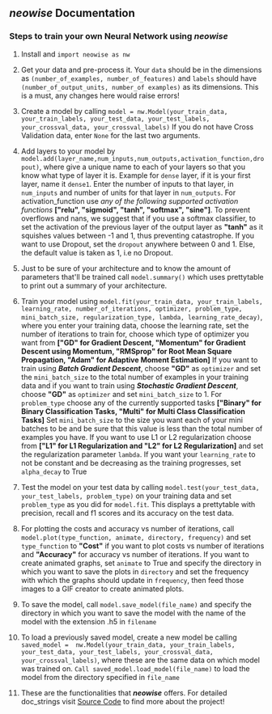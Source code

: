 ## *neowise* Documentation

### Steps to train your own Neural Network using *neowise*

 1. Install and `import neowise as nw`

 2. Get your data and pre-process it. Your `data` should be in the dimensions as `(number_of_examples, number_of_features)` and `labels` should have `(number_of_output_units, number_of examples)` as its dimensions. 
This is a must, any changes here would raise errors!

3. Create a model by calling `model = nw.Model(your_train_data, your_train_labels, your_test_data, your_test_labels, your_crossval_data, your_crossval_labels)` If you do not have Cross Validation data, enter `None` for the last two arguments.

4. Add layers to your model by `model.add(layer_name,num_inputs,num_outputs,activation_function,dropout)`, where give a unique name to each of your layers so that you know what type of layer it is. Example for `dense` layer, if it is your first layer, name it `dense1`. Enter the number of inputs to that layer, in `num_inputs` and number of units for that layer in `num_outputs`.
For activation_function use *any of the following supported activation functions* **["relu", "sigmoid", "tanh", "softmax", "sine"]**. 
To prevent overflows and nans, we suggest that if you use a softmax classifier, to set the activation of the previous layer of the output layer as **"tanh"** as it squishes values between -1 and 1, thus preventing catastrophe. If you want to use Dropout, set the `dropout` anywhere between 0 and 1. Else, the default value is taken as 1, i.e no Dropout.

5. Just to be sure of your architecture and to know the amount of parameters that'll be trained call `model.summary()` which uses prettytable to print out a summary of your architecture.

6. Train your model using `model.fit(your_train_data, your_train_labels, learning_rate, number_of_iterations, optimizer, problem_type, mini_batch_size, regularization_type, lambda, learning_rate_decay)`, where you enter your training data, choose the learning rate, set the number of iterations to train for, choose which type of optimizer you want from **["GD" for Gradient Descent, "Momentum" for Gradient Descent using Momentum, "RMSprop" for Root Mean Square Propagation, "Adam" for Adaptive Moment Estimation]** If you want to train using ***Batch Gradient Descent***, choose **"GD"** as `optimizer` and set the `mini_batch_size` to the total number of examples in your training data and if you want to train using ***Stochastic Gradient Descent***, choose **"GD"** as `optimizer` and set `mini_batch_size` to 1. For `problem_type` choose any of the currently supported tasks **["Binary" for Binary Classification Tasks, "Multi" for Multi Class Classification Tasks]** Set `mini_batch_size` to the size you want each of your mini batches to be and be sure that this value is less than the total number of examples you have. If you want to use L1 or L2 regularization choose from **["L1" for L1 Regularization and "L2" for L2 Regularization]** and set the regularization parameter `lambda`. If you want your `learning_rate` to not be constant and be decreasing as the training progresses, set `alpha_decay` to True

7. Test the model on your test data by calling `model.test(your_test_data, your_test_labels, problem_type)` on your training data and set `problem_type` as you did for `model.fit`. This displays a prettytable with precision, recall and f1 scores and its accuracy on the test data.

8. For plotting the costs and accuracy vs number of iterations, call `model.plot(type_function, animate, directory, frequency)` and set `type_function` to **"Cost"** if you want to plot costs vs number of iterations and **"Accuracy"** for accuracy vs number of iterations. If you want to create animated graphs, set `animate` to True and specify the directory in which you want to save the plots in `directory` and set the frequency with which the graphs should update in `frequency`, then feed those images to a GIF creator to create animated plots.

9. To save the model, call `model.save_model(file_name)` and specify the directory in which you want to save the model with the name of the model with the extension .h5 in `filename`

10. To load a previously saved model, create a new model be calling `saved_model =  nw.Model(your_train_data, your_train_labels, your_test_data, your_test_labels, your_crossval_data, your_crossval_labels)`, where these are the same data on which model was trained on. `Call saved_model.load_model(file_name)`  to load the model from the directory specified in `file_name`

11. These are the functionalities that ***neowise*** offers. For detailed doc_strings visit [Source Code](https://github.com/pranavsastry/neowise/tree/master/neowise/neowise) to find more about the project!
